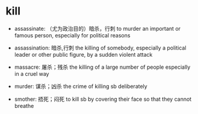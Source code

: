 # kill

- assassinate: （尤为政治目的）暗杀，行刺 to murder an important or famous person, especially for political reasons
- assassination: 暗杀,行刺 the killing of somebody, especially a political leader or other public figure, by a sudden violent attack

- massacre: 屠杀；残杀 the killing of a large number of people especially in a cruel way

- murder: 谋杀；凶杀 the crime of killing sb deliberately

- smother: 捂死；闷死 to kill sb by covering their face so that they cannot breathe
